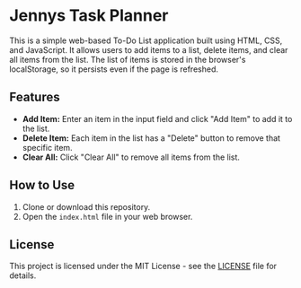 # Jennys Task Planner


This is a simple web-based To-Do List application built using HTML, CSS, and JavaScript. It allows users to add items to a list, delete items, and clear all items from the list. The list of items is stored in the browser's localStorage, so it persists even if the page is refreshed.


## Features


- **Add Item:** Enter an item in the input field and click "Add Item" to add it to the list.
- **Delete Item:** Each item in the list has a "Delete" button to remove that specific item.
- **Clear All:** Click "Clear All" to remove all items from the list.


## How to Use


1. Clone or download this repository.
2. Open the `index.html` file in your web browser.



## License


This project is licensed under the MIT License - see the [LICENSE](LICENSE) file for details.


